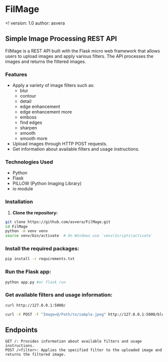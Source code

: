 # FilMage
<! version: 1.0
 author: asvera
>

## Simple Image Processing REST API

FilMage is a REST API built with the Flask micro web framework that allows users to upload images and apply various filters. The API processes the images and returns the filtered images.

### Features

- Apply a variety of image filters such as:
  - blur
  - contour
  - detail
  - edge enhancement
  - edge enhancement more
  - emboss
  - find edges
  - sharpen
  - smooth
  - smooth more
- Upload images through HTTP POST requests.
- Get information about available filters and usage instructions.

### Technologies Used

- Python
- Flask
- PILLOW (Python Imaging Library)
- io module

### Installation

1. **Clone the repository:**

```sh
git clone https://github.com/asvera/FilMage.git
cd FilMage
python -m venv venv
source venv/bin/activate  # On Windows use `venv\Scripts\activate`
```
### Install the required packages:

```sh
pip install -r requirements.txt
```

### Run the Flask app:

```sh
python app.py #or flask run
```

### Get available filters and usage information:

```sh
curl http://127.0.0.1:5000/
```
```sh
curl -X POST -F "Image=@/Path/to/sample.jpeg" http://127.0.0.1:5000/blur/ --output filtered_image.jpeg
```
## Endpoints

    GET /: Provides information about available filters and usage instructions.
    POST /<filter>: Applies the specified filter to the uploaded image and returns the filtered image.
